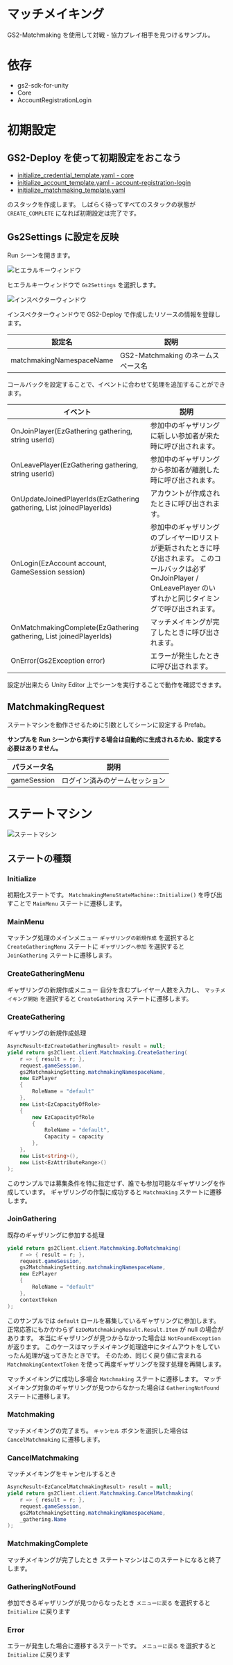 ﻿# マッチメイキング

GS2-Matchmaking を使用して対戦・協力プレイ相手を見つけるサンプル。

# 依存

- gs2-sdk-for-unity
- Core
- AccountRegistrationLogin

# 初期設定

## GS2-Deploy を使って初期設定をおこなう

- [initialize_credential_template.yaml - core](../core/initialize_credential_template.yaml)
- [initialize_account_template.yaml - account-registration-login](initialize_account_template.yaml)
- [initialize_matchmaking_template.yaml](initialize_matchmaking_template.yaml)

のスタックを作成します。
しばらく待ってすべてのスタックの状態が `CREATE_COMPLETE` になれば初期設定は完了です。

## Gs2Settings に設定を反映

Run シーンを開きます。

![ヒエラルキーウィンドウ](Docs/image-0001.jpg)

ヒエラルキーウィンドウで `Gs2Settings` を選択します。

![インスペクターウィンドウ](Docs/image-0002.jpg)

インスペクターウィンドウで GS2-Deploy で作成したリソースの情報を登録します。

| 設定名 | 説明 |
---------|------
| matchmakingNamespaceName | GS2-Matchmaking のネームスペース名 |

コールバックを設定することで、イベントに合わせて処理を追加することができます。

| イベント | 説明 |
---------|------
| OnJoinPlayer(EzGathering gathering, string userId) | 参加中のギャザリングに新しい参加者が来た時に呼び出されます。 |
| OnLeavePlayer(EzGathering gathering, string userId) | 参加中のギャザリングから参加者が離脱した時に呼び出されます。 |
| OnUpdateJoinedPlayerIds(EzGathering gathering, List<string> joinedPlayerIds) | アカウントが作成されたときに呼び出されます。 |
| OnLogin(EzAccount account, GameSession session) | 参加中のギャザリングのプレイヤーIDリストが更新されたときに呼び出されます。 このコールバックは必ず OnJoinPlayer / OnLeavePlayer のいずれかと同じタイミングで呼び出されます。 |
| OnMatchmakingComplete(EzGathering gathering, List<string> joinedPlayerIds) | マッチメイキングが完了したときに呼び出されます。 |
| OnError(Gs2Exception error) | エラーが発生したときに呼び出されます。 |

設定が出来たら Unity Editor 上でシーンを実行することで動作を確認できます。

## MatchmakingRequest

ステートマシンを動作させるために引数としてシーンに設定する Prefab。

**サンプルを Run シーンから実行する場合は自動的に生成されるため、設定する必要はありません。**

| パラメータ名 | 説明 |
------------|-----
| gameSession | ログイン済みのゲームセッション |

# ステートマシン

![ステートマシン](Docs/state_machine.jpg)

## ステートの種類

### Initialize

初期化ステートです。
`MatchmakingMenuStateMachine::Initialize()` を呼び出すことで `MainMenu` ステートに遷移します。

### MainMenu

マッチング処理のメインメニュー
`ギャザリングの新規作成` を選択すると `CreateGatheringMenu` ステートに
`ギャザリングへ参加` を選択すると `JoinGathering` ステートに遷移します。

### CreateGatheringMenu

ギャザリングの新規作成メニュー
自分を含むプレイヤー人数を入力し、 `マッチメイキング開始` を選択すると `CreateGathering` ステートに遷移します。

### CreateGathering

ギャザリングの新規作成処理

```csharp
AsyncResult<EzCreateGatheringResult> result = null;
yield return gs2Client.client.Matchmaking.CreateGathering(
    r => { result = r; },
    request.gameSession,
    gs2MatchmakingSetting.matchmakingNamespaceName,
    new EzPlayer
    {
        RoleName = "default"
    },
    new List<EzCapacityOfRole>
    {
        new EzCapacityOfRole
        {
            RoleName = "default",
            Capacity = capacity
        },
    },
    new List<string>(),
    new List<EzAttributeRange>()
);
```

このサンプルでは募集条件を特に指定せず、誰でも参加可能なギャザリングを作成しています。
ギャザリングの作製に成功すると `Matchmaking` ステートに遷移します。

### JoinGathering

既存のギャザリングに参加する処理

```csharp
yield return gs2Client.client.Matchmaking.DoMatchmaking(
    r => { result = r; },
    request.gameSession,
    gs2MatchmakingSetting.matchmakingNamespaceName,
    new EzPlayer
    {
        RoleName = "default"
    },
    contextToken
);
```

このサンプルでは `default` ロールを募集しているギャザリングに参加します。
正常応答にもかかわらず `EzDoMatchmakingResult.Result.Item` が null の場合があります。
本当にギャザリングが見つからなかった場合は `NotFoundException` が返ります。
このケースはマッチメイキング処理途中にタイムアウトをしていったん処理が返ってきたときです。
そのため、同じく戻り値に含まれる `MatchmakingContextToken` を使って再度ギャザリングを探す処理を再開します。

マッチメイキングに成功し多場合 `Matchmaking` ステートに遷移します。
マッチメイキング対象のギャザリングが見つからなかった場合は `GatheringNotFound` ステートに遷移します。

### Matchmaking

マッチメイキングの完了まち。
`キャンセル` ボタンを選択した場合は `CancelMatchmaking` に遷移します。

### CancelMatchmaking

マッチメイキングをキャンセルするとき

```csharp
AsyncResult<EzCancelMatchmakingResult> result = null;
yield return gs2Client.client.Matchmaking.CancelMatchmaking(
    r => { result = r; },
    request.gameSession,
    gs2MatchmakingSetting.matchmakingNamespaceName,
    _gathering.Name
);
```

### MatchmakingComplete

マッチメイキングが完了したとき
ステートマシンはこのステートになると終了します。

### GatheringNotFound

参加できるギャザリングが見つからなったとき
`メニューに戻る` を選択すると `Initialize` に戻ります

### Error

エラーが発生した場合に遷移するステートです。
`メニューに戻る` を選択すると `Initialize` に戻ります
